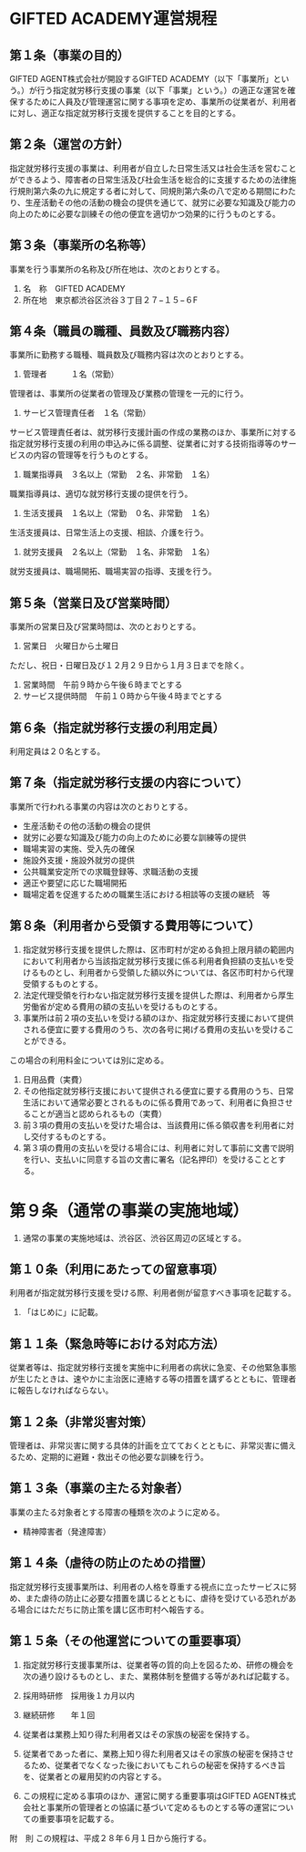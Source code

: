 # GIFTED ACADEMY運営規程

## 第１条（事業の目的）

GIFTED AGENT株式会社が開設するGIFTED ACADEMY（以下「事業所」という。）が行う指定就労移行支援の事業（以下「事業」という。）の適正な運営を確保するために人員及び管理運営に関する事項を定め、事業所の従業者が、利用者に対し、適正な指定就労移行支援を提供することを目的とする。

## 第２条（運営の方針）

指定就労移行支援の事業は、利用者が自立した日常生活又は社会生活を営むことができるよう、障害者の日常生活及び社会生活を総合的に支援するための法律施行規則第六条の九に規定する者に対して、同規則第六条の八で定める期間にわたり、生産活動その他の活動の機会の提供を通じて、就労に必要な知識及び能力の向上のために必要な訓練その他の便宜を適切かつ効果的に行うものとする。

## 第３条（事業所の名称等）

事業を行う事業所の名称及び所在地は、次のとおりとする。
1. 名　称　GIFTED ACADEMY
1. 所在地　東京都渋谷区渋谷３丁目２７−１５−６F

## 第４条（職員の職種、員数及び職務内容）

事業所に勤務する職種、職員数及び職務内容は次のとおりとする。
1. 管理者　　　１名（常勤）

管理者は、事業所の従業者の管理及び業務の管理を一元的に行う。

1. サービス管理責任者　１名（常勤）

  サービス管理責任者は、就労移行支援計画の作成の業務のほか、事業所に対する指定就労移行支援の利用の申込みに係る調整、従業者に対する技術指導等のサービスの内容の管理等を行うものとする。


1. 職業指導員　３名以上（常勤　２名、非常勤　１名）

  職業指導員は、適切な就労移行支援の提供を行う。


1. 生活支援員　１名以上（常勤　０名、非常勤　１名）

  生活支援員は、日常生活上の支援、相談、介護を行う。


1. 就労支援員　２名以上（常勤　１名、非常勤　１名）

  就労支援員は、職場開拓、職場実習の指導、支援を行う。


## 第５条（営業日及び営業時間）

事業所の営業日及び営業時間は、次のとおりとする。
1. 営業日　火曜日から土曜日

ただし、祝日・日曜日及び１２月２９日から１月３日までを除く。
1. 営業時間　午前９時から午後６時までとする
1. サービス提供時間　午前１０時から午後４時までとする

## 第６条（指定就労移行支援の利用定員）

利用定員は２０名とする。

## 第７条（指定就労移行支援の内容について）

事業所で行われる事業の内容は次のとおりとする。

* 生産活動その他の活動の機会の提供
* 就労に必要な知識及び能力の向上のために必要な訓練等の提供
* 職場実習の実施、受入先の確保
* 施設外支援・施設外就労の提供
* 公共職業安定所での求職登録等、求職活動の支援
* 適正や要望に応じた職場開拓
* 職場定着を促進するための職業生活における相談等の支援の継続　等

## 第８条（利用者から受領する費用等について）

1. 指定就労移行支援を提供した際は、区市町村が定める負担上限月額の範囲内において利用者から当該指定就労移行支援に係る利用者負担額の支払いを受けるものとし、利用者から受領した額以外については、各区市町村から代理受領するものとする。
2. 法定代理受領を行わない指定就労移行支援を提供した際は、利用者から厚生労働省が定める費用の額の支払いを受けるものとする。
3. 事業所は前２項の支払いを受ける額のほか、指定就労移行支援において提供される便宜に要する費用のうち、次の各号に掲げる費用の支払いを受けることができる。

  この場合の利用料金については別に定める。

  1. 日用品費（実費）
  2. その他指定就労移行支援において提供される便宜に要する費用のうち、日常生活において通常必要とされるものに係る費用であって、利用者に負担させることが適当と認められるもの（実費）
  3. 前３項の費用の支払いを受けた場合は、当該費用に係る領収書を利用者に対し交付するものとする。
  4. 第３項の費用の支払いを受ける場合には、利用者に対して事前に文書で説明を行い、支払いに同意する旨の文書に署名（記名押印）を受けることとする。


# 第９条（通常の事業の実施地域）

1. 通常の事業の実施地域は、渋谷区、渋谷区周辺の区域とする。

## 第１０条（利用にあたっての留意事項）

利用者が指定就労移行支援を受ける際、利用者側が留意すべき事項を記載する。

1. 「はじめに」に記載。

## 第１１条（緊急時等における対応方法）

従業者等は、指定就労移行支援を実施中に利用者の病状に急変、その他緊急事態が生じたときは、速やかに主治医に連絡する等の措置を講ずるとともに、管理者に報告しなければならない。

## 第１２条（非常災害対策）

管理者は、非常災害に関する具体的計画を立てておくとともに、非常災害に備えるため、定期的に避難・救出その他必要な訓練を行う。

## 第１３条（事業の主たる対象者）

事業の主たる対象者とする障害の種類を次のように定める。

* 精神障害者（発達障害）

## 第１４条（虐待の防止のための措置）

指定就労移行支援事業所は、利用者の人格を尊重する視点に立ったサービスに努め、また虐待の防止に必要な措置を講じるとともに、虐待を受けている恐れがある場合にはただちに防止策を講じ区市町村へ報告する。

## 第１５条（その他運営についての重要事項）

1. 指定就労移行支援事業所は、従業者等の質的向上を図るため、研修の機会を次の通り設けるものとし、また、業務体制を整備する等があれば記載する。
  1. 採用時研修　採用後１カ月以内
  2. 継続研修　　年１回

2. 従業者は業務上知り得た利用者又はその家族の秘密を保持する。

3. 従業者であった者に、業務上知り得た利用者又はその家族の秘密を保持させるため、従業者でなくなった後においてもこれらの秘密を保持するべき旨を、従業者との雇用契約の内容とする。

4. この規程に定める事項のほか、運営に関する重要事項はGIFTED AGENT株式会社と事業所の管理者との協議に基づいて定めるものとする等の運営についての重要事項を記載する。

附　則
この規程は、平成２８年６月１日から施行する。

